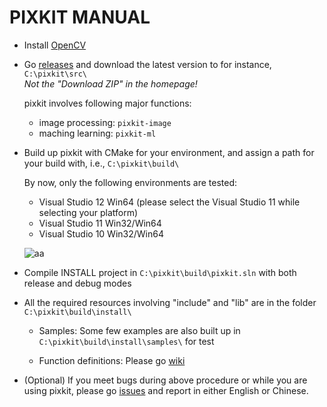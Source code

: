 PIXKIT MANUAL
=============

* Install [OpenCV](http://opencv.org/)

* Go [releases](http://goo.gl/GHfv9g "pixkit/releases") and download the latest version to for instance, `C:\pixkit\src\`  
  *Not the "Download ZIP" in the homepage!*

	pixkit involves following major functions:
	- image processing: `pixkit-image`
	- maching learning: `pixkit-ml`

* Build up pixkit with CMake for your environment, and assign a path for your build with, i.e., `C:\pixkit\build\`
	
	By now, only the following environments are tested:
	- Visual Studio 12 Win64 (please select the Visual Studio 11 while selecting your platform)
	- Visual Studio 11 Win32/Win64
	- Visual Studio 10 Win32/Win64

    ![aa](http://miupix.cc/dm/M45HRY/sample.jpg)

* Compile INSTALL project in `C:\pixkit\build\pixkit.sln` with both release and debug modes

* All the required resources involving "include" and "lib" are in the folder `C:\pixkit\build\install\`

	- Samples: Some few examples are also built up in `C:\pixkit\build\install\samples\` for test

	- Function definitions: Please go [wiki](https://github.com/yunfuliu/pixkit/wiki)

* (Optional) If you meet bugs during above procedure or while you are using pixkit, please go [issues](https://github.com/yunfuliu/pixkit/issues) and report in either English or Chinese.

